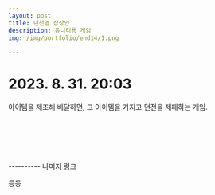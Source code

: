 ```yaml
---
layout: post
title: 던전옆 잡상인
description: 유니티용 게임
img: /img/portfolio/end14/1.png

---
```



# 2023. 8. 31. 20:03


아이템을 제조해 배달하면, 그 아이템을 가지고 던전을 제패하는 게임. 




<div class="img_row">
<img class="col one" src="{{ site.baseurl }} /img/portfolio/end14/1.png" alt="" title="example image"/>
<img class="col one" src="{{ site.baseurl }} /img/portfolio/end14/2.png" alt="" title="example image"/>
<img class="col one" src="{{ site.baseurl }} /img/portfolio/end14/3.png" alt="" title="example image"/>
	</div>	


<div class="img_row">
<img class="col one" src="{{ site.baseurl }} /img/portfolio/end14/4.png" alt="" title="example image"/>
<img class="col one" src="{{ site.baseurl }} /img/portfolio/end14/5.png" alt="" title="example image"/>
<img class="col one" src="{{ site.baseurl }} /img/portfolio/end14/6.png" alt="" title="example image"/>
	</div>	


<div class="img_row">
<img class="col one" src="{{ site.baseurl }} /img/portfolio/end14/7.png" alt="" title="example image"/>
<img class="col one" src="{{ site.baseurl }} /img/portfolio/end14/8.png" alt="" title="example image"/>
<img class="col one" src="{{ site.baseurl }} /img/portfolio/end14/9.png" alt="" title="example image"/>
	</div>	
<div class="img_row">
<img class="col one" src="{{ site.baseurl }} /img/portfolio/end14/10.png" alt="" title="example image"/>
<img class="col one" src="{{ site.baseurl }} /img/portfolio/end14/11.png" alt="" title="example image"/>
<img class="col one" src="{{ site.baseurl }} /img/portfolio/end14/12.png" alt="" title="example image"/>
	</div>	
<div class="img_row">
<img class="col one" src="{{ site.baseurl }} /img/portfolio/end14/13.png" alt="" title="example image"/>
<img class="col one" src="{{ site.baseurl }} /img/portfolio/end14/14.png" alt="" title="example image"/>
	</div>	
----------
나머지 링크 



등등
